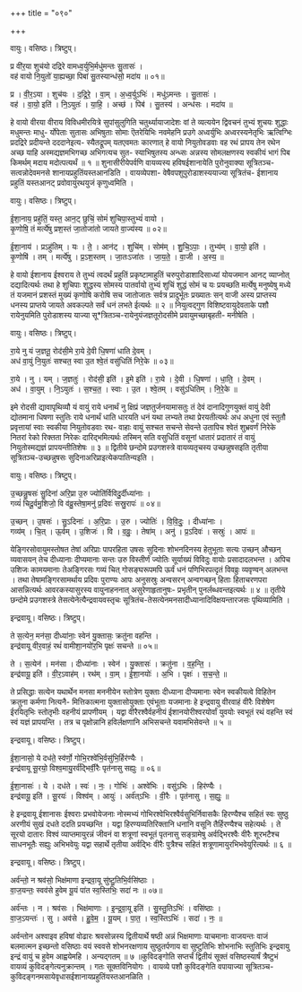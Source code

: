 +++
title = "०९०"

+++


वायुः। वसिष्ठः। त्रिष्टुप्।

प्र वी॑र॒या शुच॑यो दद्रिरे वामध्व॒र्युभि॒र्मधु॑मन्तः सु॒तासः॑ ।  
वह॑ वायो नि॒युतो॑ या॒ह्यच्छा॒ पिबा॑ सु॒तस्यान्ध॑सो॒ मदा॑य ॥ ०१॥

प्र । वी॒र॒ऽया । शुच॑यः । द॒द्रि॒रे॒ । वा॒म् । अ॒ध्व॒र्युऽभिः॑ । मधु॑ऽमन्तः । सु॒तासः॑ ।  
वह॑ । वा॒यो॒ इति॑ । नि॒ऽयुतः॑ । या॒हि॒ । अच्छ॑ । पिब॑ । सु॒तस्य॑ । अन्ध॑सः । मदा॑य ॥

हे वायो वीरया वीराय विविधमीरयित्रे सुपांसुलुगिति चतुर्थ्यायाजादेशः वां ते व्यत्ययेन द्विवचनं तुभ्यं शुचयः शुद्धाः मधुमन्तः माधु- र्योपेताः सुतासः अभिषुताः सोमाः ऎतरेयिभिः नवमेहनि प्रउगे अध्वर्युभिः अध्वरस्यनेतृभिः ऋत्विग्भिः प्रदद्रिरे प्रदीयन्ते दददानेइत्य- स्यैतद्रूपम् यतएवमतः कारणात् हे वायो नियुतोवडवाः वह रथं प्रापय तेन रथेन अच्छ याहि अस्मद्यज्ञमभिगच्छ अभिगत्यच सुत- स्याभिषुतस्य अन्ध्सः अन्नस्य सोमलक्षणस्य स्वकीयं भागं पिब किमर्थम् मदाय मदोत्पत्यर्थं ॥ १ ॥ शुनासीरीयेपर्वणि वायव्यस्य हविषईशानायेति पुरोनुवाक्या सूत्रितञ्च-सत्वन्नोदेवमनसे शानायप्रहुतिंयस्तआनडिति । वायव्येपशा- वेषैवपशुपुरोडाशस्ययाज्या सूत्रितंच- ईशानाय प्रहुतिं यस्तआनट् प्रवोवायुंरथयुजं कृणुध्वमिति ।

वायुः। वसिष्ठः। त्रिष्टुप्।

ई॒शा॒नाय॒ प्रहु॑तिं॒ यस्त॒ आन॒ट् छुचिं॒ सोमं॑ शुचिपा॒स्तुभ्यं॑ वायो ।  
कृ॒णोषि॒ तं मर्त्ये॑षु प्रश॒स्तं जा॒तोजा॑तो जायते वा॒ज्य॑स्य ॥ ०२॥

ई॒शा॒नाय॑ । प्रऽहु॑तिम् । यः । ते॒ । आन॑ट् । शुचि॑म् । सोम॑म् । शु॒चि॒ऽपाः॒ । तुभ्य॑म् । वा॒यो॒ इति॑ ।  
कृ॒णोषि॑ । तम् । मर्त्ये॑षु । प्र॒ऽश॒स्तम् । जा॒तःऽजा॑तः । जा॒य॒ते॒ । वा॒जी । अ॒स्य॒ ॥

हे वायो ईशानाय ईश्वराय ते तुभ्यं त्वदर्थं प्रहुतिं प्रकृष्टामाहुतिं चरुपुरोडाशादिसाध्यां योयजमान आनट् व्याप्नोत् दद्यादित्यर्थः तथा हे शुचिपाः शुद्धस्य सोमस्य पातर्वायो तुभ्यं शुचिं शुद्धं सोमं च यः प्रयच्छति मर्त्येषु मनुष्येषु मध्ये तं यजमानं प्रशस्तं मुख्यं कृणोषि करोषि सच जातोजातः सर्वत्र प्रादुर्भूतः प्रख्यातः सन् वाजी अस्य प्राप्तस्य धनस्य प्राप्तये जायते अवकल्पते सर्वं धनं लभते ईत्यर्थः ॥ २ ॥ नियुत्वद्गुण विशिष्टवायुदेवताके पशौ रायेनुयमिति पुरोडाशस्य याज्या सू*त्रितञ्च-रायेनुयंजज्ञतूरोदसीमे प्रवायुमच्छाबृहती- मनीषेति ।

वायुः। वसिष्ठः। त्रिष्टुप्।

रा॒ये नु यं ज॒ज्ञतू॒ रोद॑सी॒मे रा॒ये दे॒वी धि॒षणा॑ धाति दे॒वम् ।  
अध॑ वा॒युं नि॒युतः॑ सश्चत॒ स्वा उ॒त श्वे॒तं वसु॑धितिं निरे॒के ॥ ०३॥

रा॒ये । नु । यम् । ज॒ज्ञतुः॑ । रोद॑सी॒ इति॑ । इ॒मे इति॑ । रा॒ये । दे॒वी । धि॒षणा॑ । धा॒ति॒ । दे॒वम् ।  
अध॑ । वा॒युम् । नि॒ऽयुतः॑ । स॒श्च॒त॒ । स्वाः । उ॒त । श्वे॒तम् । वसु॑ऽधितिम् । नि॒रे॒के ॥

इमे रोदसी द्यावापृथिव्यौ यं वायुं राये धनार्थं नु क्षिप्रं जज्ञतुर्जनयामासतुः तं देवं दानादिगुणयुक्तं वायुं देवी द्योतमाना धिषणा स्तुतिः राये धनार्थं धाति धारयति धनं यथा लभ्यते तथा प्रेरयतीत्यर्थः अध अधुना एवं स्तुतौ प्रवृत्तायां स्वाः स्वकीया नियुतोवडवाः रथ- वाहाः वायुं सश्चत सचन्ते सेवन्ते उतापिच श्वेतं शुभ्रवर्णं निरेके नितरां रेको रिक्तता निरेकः दारिद्भमित्यर्थः तस्मिन् सति वसुधितिं वसूनां धातारं प्रदातारं तं वायुं नियुतोस्मद्यज्ञं प्रापयन्तीतिशेषः ॥ ३ ॥ द्वितीये छन्दोमे प्रउगशस्त्रे वायव्यतृचस्य उच्छन्नुषसइति तृतीया सूत्रितञ्च-उच्छन्नुषसः सुदिनाअरिप्राइत्येकपातिन्यइति ।

वायुः। वसिष्ठः। त्रिष्टुप्।

उ॒च्छन्नु॒षसः॑ सु॒दिना॑ अरि॒प्रा उ॒रु ज्योति॑र्विविदु॒र्दीध्या॑नाः ।  
गव्यं॑ चिदू॒र्वमु॒शिजो॒ वि व॑व्रु॒स्तेषा॒मनु॑ प्र॒दिवः॑ सस्रु॒रापः॑ ॥ ०४॥

उ॒च्छन् । उ॒षसः॑ । सु॒ऽदिनाः॑ । अ॒रि॒प्राः । उ॒रु । ज्योतिः॑ । वि॒वि॒दुः॒ । दीध्या॑नाः ।  
गव्य॑म् । चि॒त् । ऊ॒र्वम् । उ॒शिजः॑ । वि । व॒व्रुः॒ । तेषा॑म् । अनु॑ । प्र॒ऽदिवः॑ । सस्रुः॑ । आपः॑ ॥

येङ्गिरसोवायुमस्तोषत तेषां अरिप्राः पापरहिता उषसः सुदिनाः शोभनदिनस्य हेतुभूताः सत्यः उच्छन् औच्छन् व्यवासयन् तेच दीध्यानाः दीप्यमानाः सन्तः उरु विस्तीर्णं ज्योतिः सूर्याख्यं विविदुः वायोः प्रसादादलभन्त । अपिच उशिजः कामयमानाः तेअङ्गिरसः गव्यं चित् गोसङ्घरूपमपि ऊर्वं धनं पणिभिरपत्दृतं विवव्रुः व्यवृण्वन् अलभन्त । तथा तेषामङ्गिरसामर्थाय प्रदिवः पुराण्यः आपः अनुसस्रुः अन्वसरन् अन्वगच्छन् हिताः हिताचरणपरा आसन्नित्यर्थः आवरकस्यासुरस्य वायुनाहननात् असुरेणाहृतानुषः- प्रभृतीन् पुनर्लब्धवन्तइत्यर्थः ॥ ४ ॥ तृतीये छन्दोमे प्रउगशस्त्रे तेसत्येनेत्यैन्द्रवायवस्तृचः सूत्रितंच-तेसत्येनमनसादीध्यानादिविक्षयन्तारजसः पृथिव्यामिति ।

इन्द्रवायू। वसिष्ठः। त्रिष्टुप्।

ते स॒त्येन॒ मन॑सा॒ दीध्या॑नाः॒ स्वेन॑ यु॒क्तासः॒ क्रतु॑ना वहन्ति ।  
इन्द्र॑वायू वीर॒वाहं॒ रथं॑ वामीशा॒नयो॑र॒भि पृक्षः॑ सचन्ते ॥ ०५॥

ते । स॒त्येन॑ । मन॑सा । दीध्या॑नाः । स्वेन॑ । यु॒क्तासः॑ । क्रतु॑ना । व॒ह॒न्ति॒ ।  
इन्द्र॑वायू॒ इति॑ । वी॒र॒ऽवाह॑म् । रथ॑म् । वा॒म् । ई॒शा॒नयोः॑ । अ॒भि । पृक्षः॑ । स॒च॒न्ते॒ ॥

ते प्रसिद्धाः सत्येन यथार्थेन मनसा मननीयेन स्तोत्रेण युक्ताः दीध्याना दीप्यमानाः स्वेन स्वकीयत्वे विहितेन क्रतुना कर्मणा नित्यनै- मित्तिकात्मना युक्तासोयुक्ताः एवंभूताः यजमानाः हे इन्द्रवायु वीरवाहं वीरैः विशेषेण ईरयितृभिः स्तोतृभीः वहनीयं प्रापणीयम् । यद्वा वीरैरश्वैर्वहनीयं ईशानयोरीश्वरयोर्वां युवयोः स्वभूतं रथं वहन्ति स्वं स्वं यज्ञं प्रापयन्ति । तत्र च पृक्षोन्नानि हविर्लक्षणानि अभिसचन्ते यवामभिसेवन्ते ॥ ५ ॥

इन्द्रवायू। वसिष्ठः। त्रिष्टुप्।

ई॒शा॒नासो॒ ये दध॑ते॒ स्व॑र्णो॒ गोभि॒रश्वे॑भि॒र्वसु॑भि॒र्हिर॑ण्यैः ।  
इन्द्र॑वायू सू॒रयो॒ विश्व॒मायु॒रर्व॑द्भिर्वी॒रैः पृत॑नासु सह्युः ॥ ०६॥

ई॒शा॒नासः॑ । ये । दध॑ते । स्वः॑ । नः॒ । गोभिः॑ । अश्वे॑भिः । वसु॑ऽभिः । हिर॑ण्यैः ।  
इन्द्र॑वायू॒ इति॑ । सू॒रयः॑ । विश्व॑म् । आयुः॑ । अर्व॑त्ऽभिः । वी॒रैः । पृत॑नासु । स॒ह्युः॒ ॥

हे इन्द्रवायू ईशानासः ईश्वराः प्रभवोयेजनाः नोस्मभ्यं गोभिरश्वेभिरश्वैर्वसुभिर्निवासकैः हिरण्यैश्च सहितं स्वः सुष्ठु अरणीयं सुखं दधते ददति प्रयच्छन्ति । यद्वा हिरण्यव्यतिरिक्तानि धनानि वसूनि तैर्हिरण्यैश्च सहेत्यर्थः । ते सूरयो दातारः विश्वं व्याप्तमायुरन्नं जीवनं वा शत्रूणां स्वभूतं पृतनासु सङ्ग्रामेषु अर्वद्भिरश्वैः वीरैः शूरभटैश्च साधनभूतैः सह्युः अभिभवेयुः यद्वा सहार्थे तृतीया अर्वद्भिः वीरैः पुत्रैश्च सहितं शत्रूणामायुरभिभवेयुरित्यर्थः ॥ ६ ॥

इन्द्रवायू। वसिष्ठः। त्रिष्टुप्।

अर्व॑न्तो॒ न श्रव॑सो॒ भिक्ष॑माणा इन्द्रवा॒यू सु॑ष्टु॒तिभि॒र्वसि॑ष्ठाः ।  
वा॒ज॒यन्तः॒ स्वव॑से हुवेम यू॒यं पा॑त स्व॒स्तिभिः॒ सदा॑ नः ॥ ०७॥

अर्व॑न्तः । न । श्रव॑सः । भिक्ष॑माणाः । इ॒न्द्र॒वा॒यू इति॑ । सु॒स्तु॒तिऽभिः॑ । वसि॑ष्ठाः ।  
वा॒ज॒ऽयन्तः॑ । सु । अव॑से । हु॒वे॒म॒ । यू॒यम् । पा॒त॒ । स्व॒स्तिऽभिः॑ । सदा॑ । नः॒ ॥

अर्वन्तोन अश्वाइव हविषां वोढारः श्रवसोन्नस्य द्वितीयार्थे षष्ठी अन्नं भिक्षमाणाः याचमानाः वाजयन्तः वाजं बलमात्मन इच्छन्तो वसिष्ठाः वयं स्ववसे शोभनरक्षणाय सुष्ठुतर्पणाय वा सुष्टुतिभिः शोभनाभिः स्तुतिभिः इन्द्रवायु इन्द्रं वायुं च हुवेम आह्वयेमहि । अन्यद्गतम् ॥ ७ ॥कुविदङ्गोति सप्तर्चं द्वितीयं सूक्तं वसिष्ठस्यार्षं त्रैष्टुभं वायव्यं कुविदङ्गेत्यनुक्रान्तम् । गतः सूक्तविनियोगः । वायव्ये पशौ कुविदङ्गेति वपायाज्या सूत्रितञ्च-कुविदङ्गनमसायेवृधासईशानायप्रहुतिंयस्तआनळिति ।